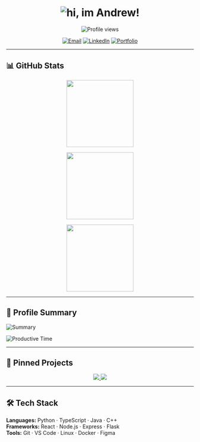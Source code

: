 <!-- Animated Typing Header -->
<h1 align="center">
  <img 
    src="https://readme-typing-svg.demolab.com?font=Fira+Code&weight=600&size=28&pause=1000&color=00F5FF&center=true&vCenter=true&width=600&lines=Hi%2C+I%27m+Andrew+%F0%9F%91%8B;open to opportunities;Always+Learning+Something+New"
    alt="hi, im Andrew!"
  />
</h1>
<!-- Profile Views -->
<p align="center">
  <img src="https://komarev.com/ghpvc/?username=andrewzapps&style=for-the-badge&label=Profile+Views" alt="Profile views"/>
</p>

<!-- Socials (Optional) -->
<p align="center">
  <a href="mailto:YOUR_EMAIL@example.com"><img alt="Email" src="https://img.shields.io/badge/Email-333?logo=gmail&logoColor=white&style=for-the-badge"></a>
  <a href="https://www.linkedin.com/in/YOUR_LINKEDIN/"><img alt="LinkedIn" src="https://img.shields.io/badge/LinkedIn-0A66C2?logo=linkedin&logoColor=white&style=for-the-badge"></a>
  <a href="https://YOUR_PORTFOLIO_URL.com"><img alt="Portfolio" src="https://img.shields.io/badge/Portfolio-111?logo=vercel&logoColor=white&style=for-the-badge"></a>
</p>

---

## 📊 GitHub Stats
<div align="center">

  <!-- Overall stats -->
  <img 
       src="https://github-readme-stats.vercel.app/api?username=andrewzapps&show_icons=true&theme=tokyonight&count_private=true&include_all_commits=true" 
       height="180em" 
  />

  <!-- Top Languages -->
  <img 
       src="https://github-readme-stats.vercel.app/api/top-langs/?username=andrewzapps&layout=compact&langs_count=8&theme=tokyonight" 
       height="180em" 
  />

  <!-- Contribution Streak -->
  <img 
       src="https://github-readme-streak-stats.herokuapp.com/?user=andrewzapps&theme=tokyonight" 
       height="180em" 
  />

</div>

---

## 🧠 Profile Summary
![Summary](https://github-profile-summary-cards.vercel.app/api/cards/profile-details?username=andrewzapps&theme=tokyonight)

![Productive Time](https://github-profile-summary-cards.vercel.app/api/cards/productive-time?username=andrewzapps&theme=tokyonight&utcOffset=-4)

---

## 📌 Pinned Projects
<p align="center">
  <a href="https://github.com/andrewzapps/YourRepo1">
    <img src="https://github-readme-stats.vercel.app/api/pin/?username=andrewzapps&repo=YourRepo1&theme=tokyonight" />
  </a>
  <a href="https://github.com/andrewzapps/YourRepo2">
    <img src="https://github-readme-stats.vercel.app/api/pin/?username=andrewzapps&repo=YourRepo2&theme=tokyonight" />
  </a>
</p>

---

## 🛠️ Tech Stack
**Languages:** Python · TypeScript · Java · C++  
**Frameworks:** React · Node.js · Express · Flask  
**Tools:** Git · VS Code · Linux · Docker · Figma
